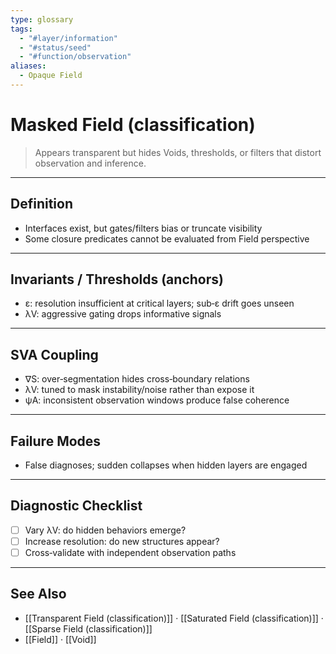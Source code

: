 ```yaml
---
type: glossary
tags:
  - "#layer/information"
  - "#status/seed"
  - "#function/observation"
aliases:
  - Opaque Field
---
```


# Masked Field (classification)

> Appears transparent but hides Voids, thresholds, or filters that distort observation and inference.

---

## Definition

- Interfaces exist, but gates/filters bias or truncate visibility
- Some closure predicates cannot be evaluated from Field perspective

---

## Invariants / Thresholds (anchors)

- ε: resolution insufficient at critical layers; sub‑ε drift goes unseen
- λV: aggressive gating drops informative signals

---

## SVA Coupling

- ∇S: over‑segmentation hides cross‑boundary relations
- λV: tuned to mask instability/noise rather than expose it
- ψA: inconsistent observation windows produce false coherence

---

## Failure Modes

- False diagnoses; sudden collapses when hidden layers are engaged

---

## Diagnostic Checklist

- [ ] Vary λV: do hidden behaviors emerge?
- [ ] Increase resolution: do new structures appear?
- [ ] Cross‑validate with independent observation paths

---

## See Also

- [[Transparent Field (classification)]] · [[Saturated Field (classification)]] · [[Sparse Field (classification)]]
- [[Field]] · [[Void]]

